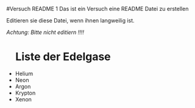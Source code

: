 #Versuch README 1
Das ist ein Versuch eine README  Datei zu erstellen

Editieren sie diese Datei, wenn ihnen langweilig ist.

*Achtung: Bitte nicht editiern !!!!*

<ul>
<h1>Liste der Edelgase</h1>
<li>Helium</li>
<li>Neon</li>
<li>Argon</li>
<li>Krypton</li>
<li>Xenon</li>
</ul>
  
